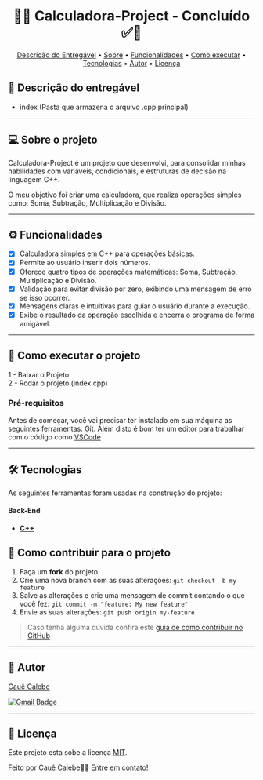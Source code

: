 <!-- MODELO PROJETO FINALIZADO -->
<h1 align="center"> 
	  🚀✅ Calculadora-Project - Concluído ✅🚀
</h1>

<!-- ---------------------------------------------------------------------- -->

<!-- MODELO MENU DE NAVEGAÇÃO -->
<p align="center">
 <a href="#-Descrição-do-entregável">Descrição do Entregável</a> •
 <a href="#-sobre-o-projeto">Sobre</a> •
 <a href="#-funcionalidades">Funcionalidades</a> • 
 <a href="#-como-executar-o-projeto">Como executar</a> • 
 <a href="#-tecnologias">Tecnologias</a> • 
 <a href="#-autor">Autor</a> • 
 <a href="#user-content--licença">Licença</a>
</p>

<!-- ---------------------------------------------------------------------- -->

<!-- MODELO DE DESCRIÇÃO -->
## 📄 Descrição do entregável

<!-- EXEMPLO DE DESCRIÇÃO DE UM PROJETO: -->

- index (Pasta que armazena o arquivo .cpp principal)

---

<!-- ---------------------------------------------------------------------- -->

<!-- MODELO DESCRIÇÃO SOBRE O PROJETO: -->
## 💻 Sobre o projeto

<!-- EXPLICA O MOTIVO DO PROJETO -->
Calculadora-Project é um projeto que desenvolvi, para consolidar minhas habilidades com variáveis, condicionais, e estruturas de decisão na linguagem C++.

O meu objetivo foi criar uma calculadora, que realiza operações simples como: Soma, Subtração, Multiplicação e Divisão.

<!-- LINHA DE DIVISÃO: -->
---

<!-- ---------------------------------------------------------------------- -->

<!-- MODELO FUNCIONALIDADES: -->
## ⚙️ Funcionalidades

<!-- EXEMPLO DE FUNCIONALIDADES: -->
- [x] Calculadora simples em C++ para operações básicas.
- [x] Permite ao usuário inserir dois números.
- [x] Oferece quatro tipos de operações matemáticas: Soma, Subtração, Multiplicação e Divisão.
- [x] Validação para evitar divisão por zero, exibindo uma mensagem de erro se isso ocorrer.
- [x] Mensagens claras e intuitivas para guiar o usuário durante a execução.
- [x] Exibe o resultado da operação escolhida e encerra o programa de forma amigável.

---

<!-- ---------------------------------------------------------------------- -->

<!-- MODELO DE COMO EXECUTAR O PROJETO -->
## 🚀 Como executar o projeto

1 - Baixar o Projeto <br>
2 - Rodar o projeto (index.cpp)

<!-- ---------------------------------------------------------------------- -->

<!-- MODELO DE PRÉ REQUISITOS -->
### Pré-requisitos

Antes de começar, você vai precisar ter instalado em sua máquina as seguintes ferramentas:
[Git](https://git-scm.com). Além disto é bom ter um editor para trabalhar com o código como [VSCode](https://code.visualstudio.com/)

---

<!-- ---------------------------------------------------------------------- -->

<!-- MODELO DE TECNOLOGIAS -->
## 🛠 Tecnologias

As seguintes ferramentas foram usadas na construção do projeto:

#### **Back-End** 

-   **[C++](https://devdocs.io/cpp/)**

<!-- ---------------------------------------------------------------------- -->

<!-- MODELO DE COMO CONTRIBUIR PARA O PROJETO -->
## 💪 Como contribuir para o projeto

1. Faça um **fork** do projeto.
2. Crie uma nova branch com as suas alterações: `git checkout -b my-feature`
3. Salve as alterações e crie uma mensagem de commit contando o que você fez: `git commit -m "feature: My new feature"`
4. Envie as suas alterações: `git push origin my-feature`
> Caso tenha alguma dúvida confira este [guia de como contribuir no GitHub](./CONTRIBUTING.md)

---

<!-- ---------------------------------------------------------------------- -->

<!-- MODELO DE AUTOR-->
## 🦸 Autor

<a href="https://www.linkedin.com/in/cau%C3%AA-calebe-200ab129a/">
Cauê Calebe</a>
 <br />
 
[![Gmail Badge](https://img.shields.io/badge/-cauecalebe700@gmail.com-c14438?style=flat-square&logo=Gmail&logoColor=white&link=mailto:cauecalebe700@gmail.com)](mailto:cauecalebe700@gmail.com)

---

<!-- ---------------------------------------------------------------------- -->

<!-- MODELO DE LICENÇA -->
## 📝 Licença

Este projeto esta sobe a licença [MIT](./LICENSE).

Feito por Cauê Calebe👋🏽 [Entre em contato!](https://www.linkedin.com/in/cau%C3%AA-calebe-200ab129a/)
